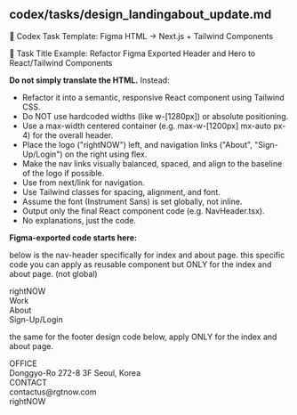 ## codex/tasks/design_landingabout_update.md

🧠 Codex Task Template: Figma HTML → Next.js + Tailwind Components

📄 Task Title
Example: Refactor Figma Exported Header and Hero to React/Tailwind Components

**Do not simply translate the HTML.**
Instead:
- Refactor it into a semantic, responsive React component using Tailwind CSS.
- Do NOT use hardcoded widths (like w-[1280px]) or absolute positioning.
- Use a max-width centered container (e.g. max-w-[1200px] mx-auto px-4) for the overall header.
- Place the logo ("rightNOW") left, and navigation links ("About", "Sign-Up/Login") on the right using flex.
- Make the nav links visually balanced, spaced, and align to the baseline of the logo if possible.
- Use <Link> from next/link for navigation.
- Use Tailwind classes for spacing, alignment, and font.
- Assume the font (Instrument Sans) is set globally, not inline.
- Output only the final React component code (e.g. NavHeader.tsx).
- No explanations, just the code.


**Figma-exported code starts here:**

below is the nav-header specifically for index and about page. this specific code you can apply as reusable component but ONLY for the index and about page. (not global)

<div data-size="Desktop" class="w-[1280px] h-11 px-3.5 left-0 top-0 absolute bg-white inline-flex justify-start items-center">
    <div class="flex-1 self-stretch pr-5 pt-3 pb-2.5 border-b border-black flex justify-start items-center gap-2.5">
        <div class="justify-start text-black text-xl font-normal font-['Instrument_Sans'] leading-normal">rightNOW</div>
    </div>
    <div class="flex-1 self-stretch max-w-[615px] flex justify-end items-start gap-48">
        <div class="flex-1 self-stretch pl-5 pt-3 pb-2.5 bg-white border-b border-black flex justify-end items-end gap-12">
            <div data-property-1="Default" class="pb-1 flex justify-center items-center gap-2.5">
                <div class="justify-start text-white text-xl font-normal font-['Instrument_Sans'] leading-tight">Work</div>
            </div>
            <div data-property-1="Default" class="pb-1 flex justify-center items-center gap-2.5">
                <div class="justify-start text-neutral-950 text-xl font-normal font-['Instrument_Sans'] leading-tight">About</div>
            </div>
            <div data-property-1="Default" class="pb-1 flex justify-center items-center gap-2.5">
                <div class="justify-start text-neutral-950 text-xl font-normal font-['Instrument_Sans'] leading-tight">Sign-Up/Login</div>
            </div>
        </div>
    </div>
</div>

the same for the footer design code below, apply ONLY for the index and about page. 

<div class="w-full max-w-[1920px] px-3.5 pt-7 pb-3.5 inline-flex flex-col justify-start items-start gap-32">
    <div class="self-stretch inline-flex justify-start items-start">
        <div class="flex-1 max-w-[625px] inline-flex flex-col justify-start items-start gap-2.5">
            <div class="w-14 h-14 relative overflow-hidden">
                <div class="w-14 h-14 left-0 top-0 absolute bg-black"></div>
            </div>
            <div class="w-4 h-4 bg-black rounded-full"></div>
            <div class="w-4 h-4 bg-black rounded-full"></div>
            <div class="w-4 h-4 origin-top-left -rotate-90 bg-black rounded-full"></div>
            <div class="w-4 h-4 origin-top-left -rotate-90 bg-black rounded-full"></div>
            <div class="w-4 h-4 origin-top-left rotate-[-135deg] bg-black rounded-full"></div>
            <div class="w-4 h-4 origin-top-left rotate-[-135deg] bg-black rounded-full"></div>
            <div class="w-8 h-0 origin-top-left -rotate-45 bg-black rounded-full"></div>
            <div class="w-4 h-4 origin-top-left -rotate-45 bg-black rounded-full"></div>
        </div>
        <div class="w-[616px] flex justify-between items-start">
            <div class="w-56 inline-flex flex-col justify-start items-start gap-16">
                <div class="w-52 flex flex-col justify-start items-start gap-7">
                    <div class="self-stretch justify-start text-black text-xl font-normal font-['Instrument_Sans'] leading-tight">OFFICE</div>
                    <div class="self-stretch justify-start text-black text-xl font-normal font-['Instrument_Sans'] leading-tight">Donggyo-Ro 272-8 3F Seoul, Korea</div>
                </div>
                <div class="self-stretch flex flex-col justify-start items-start gap-7">
                    <div class="self-stretch justify-start text-black text-xl font-normal font-['Instrument_Sans'] leading-tight">CONTACT</div>
                    <div class="self-stretch flex flex-col justify-start items-start gap-2.5">
                        <div class="self-stretch justify-start text-black text-xl font-normal font-['Instrument_Sans'] leading-tight">contactus@rgtnow.com</div>
                    </div>
                </div>
            </div>
        </div>
    </div>
    <div class="self-stretch h-40 flex flex-col justify-start items-start gap-2.5">
        <div class="justify-start text-black text-8xl font-normal font-['Instrument_Sans'] leading-[115.50px]">rightNOW</div>
    </div>
</div>